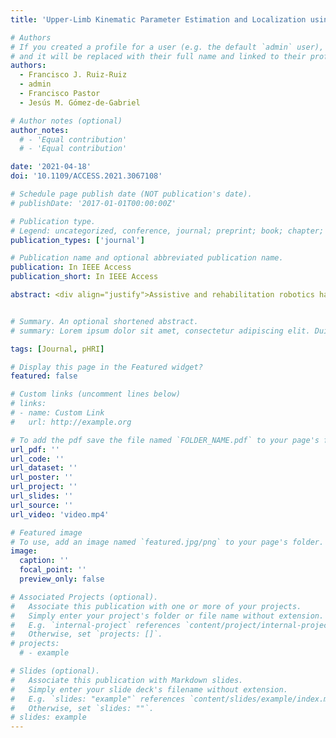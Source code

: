 ```yaml
---
title: 'Upper-Limb Kinematic Parameter Estimation and Localization using a Compliant Robotic Manipulator'

# Authors
# If you created a profile for a user (e.g. the default `admin` user), write the username (folder name) here
# and it will be replaced with their full name and linked to their profile.
authors:
  - Francisco J. Ruiz-Ruiz
  - admin 
  - Francisco Pastor
  - Jesús M. Gómez-de-Gabriel

# Author notes (optional)
author_notes:
  # - 'Equal contribution'
  # - 'Equal contribution'

date: '2021-04-18'
doi: '10.1109/ACCESS.2021.3067108'

# Schedule page publish date (NOT publication's date).
# publishDate: '2017-01-01T00:00:00Z'

# Publication type.
# Legend: uncategorized, conference, journal; preprint; book; chapter; thesis; patent
publication_types: ['journal']

# Publication name and optional abbreviated publication name.
publication: In IEEE Access
publication_short: In IEEE Access

abstract: <div align="justify">Assistive and rehabilitation robotics have gained momentum over the past decade and are expected to progress significantly in the coming years. Although relevant and promising research advances have contributed to these fields, challenges regarding intentional physical contact with humans remain. Despite being a fundamental component of assistive and rehabilitation tasks, there is an evident lack of work related to robotic manipulators that intentionally manipulate human body parts. Moreover, existing solutions involving end-effector robots are not based on accurate knowledge of human limb dimensions and their current configuration. This knowledge, which is essential for safe human-limb manipulation, depends on the grasping location and human kinematic parameters. This paper addresses the upper-limb manipulation challenge and proposes a pose estimation method using a compliant robotic manipulator. To the best of our knowledge, this is the first attempt to address this challenge. A kinesthetic-based approach enables estimation of the kinematic parameters of the human arm without integrating external sensors. The estimation method relies only on proprioceptive data obtained from a collaborative robot with a Cartesian impedance-based controller to follow a compliant trajectory that depends on human arm kinodynamics. The human arm model is a 2-degree of freedom (DoF) kinematic chain. Thus, prior knowledge of the arm's behavior and an estimation method enables estimation of the kinematic parameters. Two estimation methods are implemented and compared. i) Hough transform (HT); ii) least squares (LS). Furthermore, a resizable, sensorized dummy arm is designed for experimental validation of the proposed approach. Outcomes from six experiments with different arm lengths demonstrate the repeatability and effectiveness of the proposed methodology, which can be used in several rehabilitation robotic applications.</div>


# Summary. An optional shortened abstract.
# summary: Lorem ipsum dolor sit amet, consectetur adipiscing elit. Duis posuere tellus ac convallis placerat. Proin tincidunt magna sed ex sollicitudin condimentum.

tags: [Journal, pHRI]

# Display this page in the Featured widget?
featured: false

# Custom links (uncomment lines below)
# links:
# - name: Custom Link
#   url: http://example.org

# To add the pdf save the file named `FOLDER_NAME.pdf` to your page's folder.
url_pdf: ''
url_code: ''
url_dataset: ''
url_poster: ''
url_project: ''
url_slides: ''
url_source: ''
url_video: 'video.mp4'

# Featured image
# To use, add an image named `featured.jpg/png` to your page's folder.
image:
  caption: ''
  focal_point: ''
  preview_only: false

# Associated Projects (optional).
#   Associate this publication with one or more of your projects.
#   Simply enter your project's folder or file name without extension.
#   E.g. `internal-project` references `content/project/internal-project/index.md`.
#   Otherwise, set `projects: []`.
# projects:
  # - example

# Slides (optional).
#   Associate this publication with Markdown slides.
#   Simply enter your slide deck's filename without extension.
#   E.g. `slides: "example"` references `content/slides/example/index.md`.
#   Otherwise, set `slides: ""`.
# slides: example
---
```


<!-- {{% callout note %}}
Click the _Cite_ button above to demo the feature to enable visitors to import publication metadata into their reference management software.
{{% /callout %}}

{{% callout note %}}
Create your slides in Markdown - click the _Slides_ button to check out the example.
{{% /callout %}}

Supplementary notes can be added here, including [code, math, and images](https://wowchemy.com/docs/writing-markdown-latex/). -->
